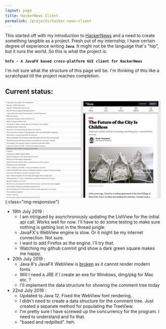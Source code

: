 ```yaml
---
layout: page
title: HackerNews Client
permalink: /projects/hacker-news-client
---
```


This started off with my introduction to [HackerNews](https://news.ycombinator.com/) and a need to create something tangible as a project.
Fresh out of my internship, I have certain degree of experience writing **`Java`**. It might not be the language that's "hip", but it runs the world. So this is what the project is:

**`hnfx - A JavaFX based cross-platform GUI client for HackerNews`**

I'm not sure what the structure of this page will be. I'm thinking of this like a scratchpad till the project reaches completion.

## Current status:
![image-title-here](/images/hacker-news-client/update-july-19-2019-screenshot.png){:class="img-responsive"}
-   19th July 2019 : 
    -   I am intrigued by asynchronously updating the ListView for the initial api call. Works well for now. I'll have to do some testing to make sure nothing is getting lost in the thread jungle.
    -   JavaFX's WebView engine is slow. Or it might be my internet connection. Not sure.
    -   I want to add Firefox as the engine. I'll try that.
    -   Watching my github commit grid show a dark green square makes me happy.
-   20th July 2019 : 
    -   Java 8's JavaFX WebView is [broken](https://bugs.openjdk.java.net/browse/JDK-8175802) as it cannot render modern fonts
    -   Will I need a JRE if I create an exe for Windows, dmg/pkg for Mac etc. ?
    -   I'll implement the data structure for showing the comment tree today
-   22nd July 2019 :
    -   Updated to Java 12. Fixed the WebView font rendering.
    -   I didn't need to create a data structure for the comment tree. Just created a separate method for populating the TreeView.
    -   I'm pretty sure I have screwed up the concurrency for the program. I need to understand and fix that.
    -   "based and redpilled". heh.
